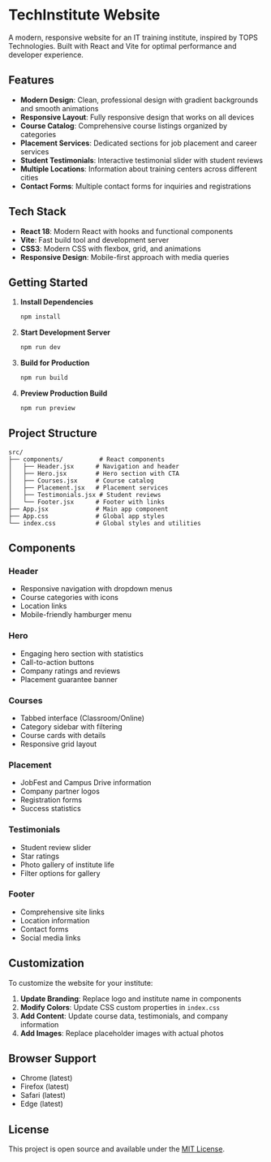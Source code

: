 # TechInstitute Website

A modern, responsive website for an IT training institute, inspired by TOPS Technologies. Built with React and Vite for optimal performance and developer experience.

## Features

- **Modern Design**: Clean, professional design with gradient backgrounds and smooth animations
- **Responsive Layout**: Fully responsive design that works on all devices
- **Course Catalog**: Comprehensive course listings organized by categories
- **Placement Services**: Dedicated sections for job placement and career services
- **Student Testimonials**: Interactive testimonial slider with student reviews
- **Multiple Locations**: Information about training centers across different cities
- **Contact Forms**: Multiple contact forms for inquiries and registrations

## Tech Stack

- **React 18**: Modern React with hooks and functional components
- **Vite**: Fast build tool and development server
- **CSS3**: Modern CSS with flexbox, grid, and animations
- **Responsive Design**: Mobile-first approach with media queries

## Getting Started

1. **Install Dependencies**
   ```bash
   npm install
   ```

2. **Start Development Server**
   ```bash
   npm run dev
   ```

3. **Build for Production**
   ```bash
   npm run build
   ```

4. **Preview Production Build**
   ```bash
   npm run preview
   ```

## Project Structure

```
src/
├── components/          # React components
│   ├── Header.jsx      # Navigation and header
│   ├── Hero.jsx        # Hero section with CTA
│   ├── Courses.jsx     # Course catalog
│   ├── Placement.jsx   # Placement services
│   ├── Testimonials.jsx # Student reviews
│   └── Footer.jsx      # Footer with links
├── App.jsx             # Main app component
├── App.css             # Global app styles
└── index.css           # Global styles and utilities
```

## Components

### Header
- Responsive navigation with dropdown menus
- Course categories with icons
- Location links
- Mobile-friendly hamburger menu

### Hero
- Engaging hero section with statistics
- Call-to-action buttons
- Company ratings and reviews
- Placement guarantee banner

### Courses
- Tabbed interface (Classroom/Online)
- Category sidebar with filtering
- Course cards with details
- Responsive grid layout

### Placement
- JobFest and Campus Drive information
- Company partner logos
- Registration forms
- Success statistics

### Testimonials
- Student review slider
- Star ratings
- Photo gallery of institute life
- Filter options for gallery

### Footer
- Comprehensive site links
- Location information
- Contact forms
- Social media links

## Customization

To customize the website for your institute:

1. **Update Branding**: Replace logo and institute name in components
2. **Modify Colors**: Update CSS custom properties in `index.css`
3. **Add Content**: Update course data, testimonials, and company information
4. **Add Images**: Replace placeholder images with actual photos

## Browser Support

- Chrome (latest)
- Firefox (latest)
- Safari (latest)
- Edge (latest)

## License

This project is open source and available under the [MIT License](LICENSE).

